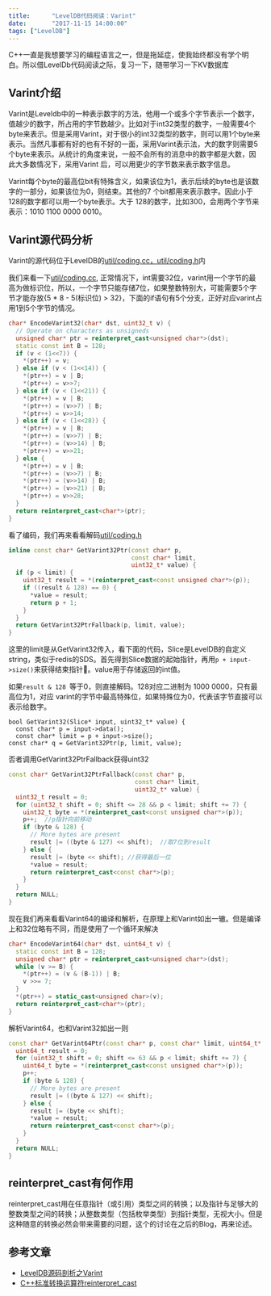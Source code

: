 ```yaml
---
title:      "LevelDB代码阅读：Varint"
date:       "2017-11-15 14:00:00"
tags: ["LevelDB"]
---
```


C++一直是我想要学习的编程语言之一，但是拖延症，使我始终都没有学个明白。所以借LevelDb代码阅读之际，复习一下，随带学习一下KV数据库

## Varint介绍
Varint是Leveldb中的一种表示数字的方法，他用一个或多个字节表示一个数字，值越少的数字，所占用的字节数越少。比如对于int32类型的数字，一般需要4个byte来表示。但是采用Varint，对于很小的int32类型的数字，则可以用1个byte来表示。当然凡事都有好的也有不好的一面，采用Varint表示法，大的数字则需要5个byte来表示。从统计的角度来说，一般不会所有的消息中的数字都是大数，因此大多数情况下，采用Varint 后，可以用更少的字节数来表示数字信息。

Varint每个byte的最高位bit有特殊含义，如果该位为1，表示后续的byte也是该数字的一部分，如果该位为0，则结束。其他的7 个bit都用来表示数字。因此小于128的数字都可以用一个byte表示。大于 128的数字，比如300，会用两个字节来表示：1010 1100 0000 0010。

## Varint源代码分析
Varint的源代码位于LevelDB的[util/coding.cc，util/coding.h]()内


我们来看一下[util/coding.cc](https://github.com/google/leveldb/blob/master/util/coding.cc),
正常情况下，int需要32位，varint用一个字节的最高为做标识位，所以，一个字节只能存储7位，如果整数特别大，可能需要5个字节才能存放{5 * 8 - 5(标识位) > 32}，下面的if语句有5个分支，正好对应varint占用1到5个字节的情况。
```c++
char* EncodeVarint32(char* dst, uint32_t v) {
  // Operate on characters as unsigneds
  unsigned char* ptr = reinterpret_cast<unsigned char*>(dst);
  static const int B = 128;
  if (v < (1<<7)) {
    *(ptr++) = v;
  } else if (v < (1<<14)) {
    *(ptr++) = v | B;
    *(ptr++) = v>>7;
  } else if (v < (1<<21)) {
    *(ptr++) = v | B;
    *(ptr++) = (v>>7) | B;
    *(ptr++) = v>>14;
  } else if (v < (1<<28)) {
    *(ptr++) = v | B;
    *(ptr++) = (v>>7) | B;
    *(ptr++) = (v>>14) | B;
    *(ptr++) = v>>21;
  } else {
    *(ptr++) = v | B;
    *(ptr++) = (v>>7) | B;
    *(ptr++) = (v>>14) | B;
    *(ptr++) = (v>>21) | B;
    *(ptr++) = v>>28;
  }
  return reinterpret_cast<char*>(ptr);
}
```

看了编码，我们再来看看解码[util/coding.h](https://github.com/google/leveldb/blob/master/util/coding.h)

```c++
inline const char* GetVarint32Ptr(const char* p,
                                  const char* limit,
                                  uint32_t* value) {
  if (p < limit) {
    uint32_t result = *(reinterpret_cast<const unsigned char*>(p));
    if ((result & 128) == 0) { 
      *value = result;
      return p + 1;
    }
  }
  return GetVarint32PtrFallback(p, limit, value);
}
```

这里的limit是从GetVarint32传入，看下面的代码，Slice是LevelDB的自定义string，类似于redis的SDS。首先得到Slice数据的起始指针，再用`p + input->size()`来获得结束指针。value用于存储返回的int值。

如果`result & 128 `等于0，则直接解码。128对应二进制为 1000 0000，只有最高位为1，对应 varint的字节中最高特殊位，如果特殊位为0，代表该字节直接可以表示给数字。

```
bool GetVarint32(Slice* input, uint32_t* value) {
  const char* p = input->data();
  const char* limit = p + input->size();
const char* q = GetVarint32Ptr(p, limit, value);
```

否者调用GetVarint32PtrFallback获得uint32

```c++
const char* GetVarint32PtrFallback(const char* p,
                                   const char* limit,
                                   uint32_t* value) {
  uint32_t result = 0;
  for (uint32_t shift = 0; shift <= 28 && p < limit; shift += 7) {
    uint32_t byte = *(reinterpret_cast<const unsigned char*>(p));
    p++;  //p指针向前移动
    if (byte & 128) {
      // More bytes are present
      result |= ((byte & 127) << shift);  //取7位到result
    } else {
      result |= (byte << shift); //获得最后一位
      *value = result;
      return reinterpret_cast<const char*>(p);
    }
  }
  return NULL;
}
```
现在我们再来看看Varint64的编译和解析，在原理上和Varint如出一辙。但是编译上和32位略有不同，而是使用了一个循环来解决

```c++
char* EncodeVarint64(char* dst, uint64_t v) {
  static const int B = 128;
  unsigned char* ptr = reinterpret_cast<unsigned char*>(dst);
  while (v >= B) {
    *(ptr++) = (v & (B-1)) | B;
    v >>= 7;
  }
  *(ptr++) = static_cast<unsigned char>(v); 
  return reinterpret_cast<char*>(ptr);
}
```

解析Varint64，也和Varint32如出一则

```c++
const char* GetVarint64Ptr(const char* p, const char* limit, uint64_t* value) {
  uint64_t result = 0;
  for (uint32_t shift = 0; shift <= 63 && p < limit; shift += 7) {
    uint64_t byte = *(reinterpret_cast<const unsigned char*>(p));
    p++;
    if (byte & 128) {
      // More bytes are present
      result |= ((byte & 127) << shift);
    } else {
      result |= (byte << shift);
      *value = result;
      return reinterpret_cast<const char*>(p);
    }
  }
  return NULL;
}
```

## reinterpret_cast有何作用
reinterpret_cast用在任意指针（或引用）类型之间的转换；以及指针与足够大的整数类型之间的转换；从整数类型（包括枚举类型）到指针类型，无视大小。但是这种随意的转换必然会带来需要的问题，这个的讨论在之后的Blog，再来论述。


## 参考文章

- [LevelDB源码剖析之Varint](http://mingxinglai.com/cn/2013/01/leveldb-varint32/)
- [C++标准转换运算符reinterpret_cast](https://www.cnblogs.com/ider/archive/2011/07/30/cpp_cast_operator_part3.html)